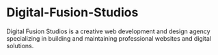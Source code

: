 # Digital-Fusion-Studios
Digital Fusion Studios is a creative web development and design agency specializing in building and maintaining professional websites and digital solutions.
